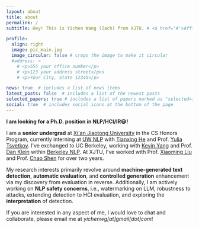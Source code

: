 ```yaml
---
layout: about
title: about
permalink: /
subtitle: Hey! This is Yichen Wang (Zach) from XJTU. # <a href='#'>Affiliations</a>. Address. Contacts. Moto. Etc.

profile:
  align: right
  image: pic_main.jpg
  image_circular: false # crops the image to make it circular
  #address: >
    # <p>555 your office number</p>
    # <p>123 your address street</p>s
    # <p>Your City, State 12345</p>

news: true  # includes a list of news items
latest_posts: false  # includes a list of the newest posts
selected_papers: true # includes a list of papers marked as "selected={true}"
social: true  # includes social icons at the bottom of the page
---
```

**I am looking for a Ph.D. position in NLP/HCI/IR😃!**

I am a **senior undergrad** at [Xi'an Jiaotong University](http://en.xjtu.edu.cn/) in the CS Honors Program, currently interning at [UW NLP](https://www.cs.washington.edu/research/nlp/) with [Tianxing He](https://cloudygoose.github.io/) and Prof. [Yulia Tsvetkov](https://homes.cs.washington.edu/~yuliats/). I've exchanged to UC Berkeley, working with [Kevin Yang](https://people.eecs.berkeley.edu/~yangk/) and Prof. [Dan Klein](https://people.eecs.berkeley.edu/~klein/) within [Berkeley NLP](https://nlp.cs.berkeley.edu/). At XJTU, I've worked with Prof. [Xiaoming Liu](https://gr.xjtu.edu.cn/en/web/xm.liu/home) and Prof. [Chao Shen](https://gr.xjtu.edu.cn/en/web/cshen/english) for over two years.

My research interests primarily revolve around **machine-generated text detection**, **automatic evaluation**, and **controlled generation** enhancement via my discovery from evaluation in reverse. Additionally, I am actively working on **NLP safety concerns**, i.e., watermarking on LLM, robustness to attacks, extending detection to HCI evaluation, and exploring the **interpretation** of detection.

If you are interested in any aspect of me, I would love to chat and collaborate, please email me at *yichenwg[at]gmail[dot]com*!

<!-- 
Write your biography here. Tell the world about yourself. Link to your favorite [subreddit](http://reddit.com). You can put a picture in, too. The code is already in, just name your picture `prof_pic.jpg` and put it in the `img/` folder.

Put your address / P.O. box / other info right below your picture. You can also disable any of these elements by editing `profile` property of the YAML header of your `_pages/about.md`. Edit `_bibliography/papers.bib` and Jekyll will render your [publications page](/al-folio/publications/) automatically.

Link to your social media connections, too. This theme is set up to use [Font Awesome icons](http://fortawesome.github.io/Font-Awesome/) and [Academicons](https://jpswalsh.github.io/academicons/), like the ones below. Add your Facebook, Twitter, LinkedIn, Google Scholar, or just disable all of them. -->
